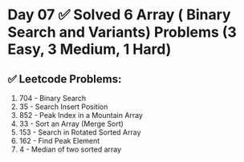 # Day 07 ✅ Solved 6 Array ( Binary Search and Variants) Problems (3 Easy, 3 Medium, 1 Hard)

## ✅ Leetcode Problems:
1. 704 - Binary Search
2. 35 - Search Insert Position
3. 852 - Peak Index in a Mountain Array
4. 33 - Sort an Array (Merge Sort)
5. 153 - Search in Rotated Sorted Array
6. 162 - Find Peak Element
7. 4 - Median of two sorted array
